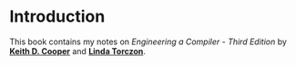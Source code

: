 # Introduction

This book contains my notes on _Engineering a Compiler - Third Edition_ by [**Keith D. Cooper**](https://profiles.rice.edu/faculty/keith-d-cooper) and [**Linda Torczon**](https://linda.rice.edu/).
